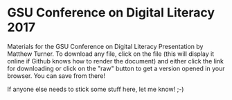 # GSU Conference on Digital Literacy 2017
Materials for the GSU Conference on Digital Literacy Presentation by Matthew Turner. To download any file, click on the file (this will display it online if Github knows how to render the document) and either click the link for downloading or click on the "raw" button to get a version opened in your browser. You can save from there!

If anyone else needs to stick some stuff here, let me know! ;-)
